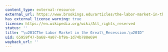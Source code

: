 ```yaml
---
content_type: external-resource
external_url: https://www.brookings.edu/articles/the-labor-market-in-the-great-recession/
has_external_license_warning: true
license: https://en.wikipedia.org/wiki/All_rights_reserved
status: ''
title: "\u201CThe Labor Market in the Great\_Recession.\u201D"
uid: 65959f47-ba68-4a07-bf9a-1d74b788e694
wayback_url: ''
---
```

